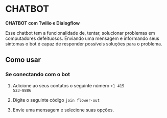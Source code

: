# CHATBOT

**CHATBOT com Twilio e Dialogflow**

Esse chatbot tem a funcionalidade de, tentar, solucionar problemas em computadores defeituosos. Enviando uma mensagem e informando seus sintomas o bot é capaz de responder possíveis soluções para o problema. 

## Como usar

### Se conectando com o bot

1. Adicione ao seus contatos o seguinte número <code>+1 415 523-8886</code>

2. Digite o seguinte código <code>join flower-out</code>

3. Envie uma mensagem e selecione suas opções.
